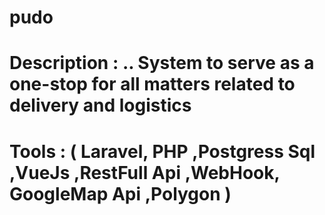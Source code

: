 # pudo
 # Description : .. System to serve as a one-stop for all matters related to delivery and logistics
 # Tools :  ( Laravel, PHP ,Postgress Sql  ,VueJs ,RestFull Api ,WebHook, GoogleMap Api ,Polygon )
